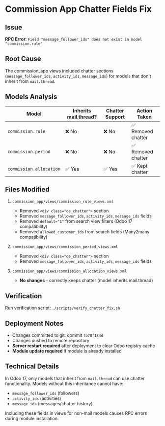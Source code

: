 # Commission App Chatter Fields Fix

## Issue
**RPC Error**: `Field "message_follower_ids" does not exist in model "commission.rule"`

## Root Cause
The commission_app views included chatter sections (`message_follower_ids`, `activity_ids`, `message_ids`) for models that don't inherit from `mail.thread`.

## Models Analysis
| Model | Inherits mail.thread? | Chatter Support | Action Taken |
|-------|---------------------|----------------|--------------|
| `commission.rule` | ❌ No | ❌ No | ✅ Removed chatter |
| `commission.period` | ❌ No | ❌ No | ✅ Removed chatter |
| `commission.allocation` | ✅ Yes | ✅ Yes | ✅ Kept chatter |

## Files Modified
1. `commission_app/views/commission_rule_views.xml`
   - Removed `<div class="oe_chatter">` section
   - Removed `message_follower_ids`, `activity_ids`, `message_ids` fields
   - Removed `default="1"` from search view filters (Odoo 17 compatibility)
   - Removed `allowed_customer_ids` from search fields (Many2many compatibility)

2. `commission_app/views/commission_period_views.xml` 
   - Removed `<div class="oe_chatter">` section
   - Removed `message_follower_ids`, `activity_ids`, `message_ids` fields

3. `commission_app/views/commission_allocation_views.xml`
   - **No changes** - correctly keeps chatter (model inherits mail.thread)

## Verification
Run verification script: `./scripts/verify_chatter_fix.sh`

## Deployment Notes
- Changes committed to git: commit `fb78f184d`
- Changes pushed to remote repository
- **Server restart required** after deployment to clear Odoo registry cache
- **Module update required** if module is already installed

## Technical Details
In Odoo 17, only models that inherit from `mail.thread` can use chatter functionality. Models without this inheritance cannot have:
- `message_follower_ids` (followers)
- `activity_ids` (activities) 
- `message_ids` (messages/chatter history)

Including these fields in views for non-mail models causes RPC errors during module installation.